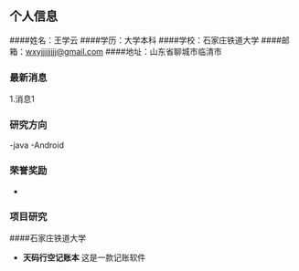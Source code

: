 ## 个人信息
####姓名：王学云
####学历：大学本科
####学校：石家庄铁道大学
####邮箱：wxyjjjjjjjj@gmail.com
####地址：山东省聊城市临清市

### 最新消息
1.消息1

### 研究方向
-java
-Android

### 荣誉奖励
-
### 项目研究
####石家庄铁道大学
- **天码行空记账本** 
这是一款记账软件
